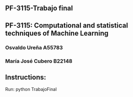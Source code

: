 ## PF-3115-Trabajo final
## PF-3115: Computational and statistical techniques of Machine Learning

### Osvaldo Ureña A55783

### María José Cubero B22148

## Instructions:

Run: python TrabajoFinal

